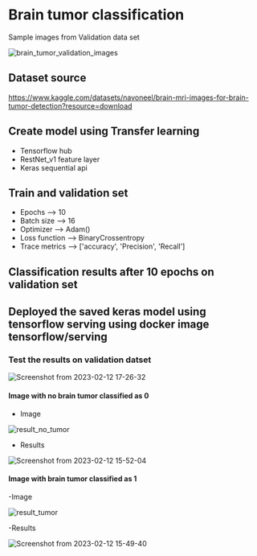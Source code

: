# Brain tumor classification

Sample images from Validation data set

![brain_tumor_validation_images](https://user-images.githubusercontent.com/23450113/216850715-89dcbf76-fc84-4ed1-bafb-174b94903b2e.png)


## Dataset source 
https://www.kaggle.com/datasets/navoneel/brain-mri-images-for-brain-tumor-detection?resource=download


## Create model using Transfer learning
- Tensorflow hub
- RestNet_v1 feature layer
- Keras sequential api

## Train and validation set

- Epochs          --> 10
- Batch size      --> 16
- Optimizer       --> Adam()
- Loss function   --> BinaryCrossentropy
- Trace metrics   --> ['accuracy', 'Precision', 'Recall']


## Classification results **after 10 epochs on validation set** 


## Deployed the saved keras model using tensorflow serving using docker image tensorflow/serving

### Test the results on validation datset 

![Screenshot from 2023-02-12 17-26-32](https://user-images.githubusercontent.com/23450113/218323492-7632e350-46e6-455a-b49b-d72c0911eac8.png)

#### Image with no brain tumor classified as 0

- Image

![result_no_tumor](https://user-images.githubusercontent.com/23450113/218318290-b39e8197-89c7-4e79-8540-dbef4b841f8b.png)


- Results

![Screenshot from 2023-02-12 15-52-04](https://user-images.githubusercontent.com/23450113/218318435-1e382a8f-907e-4f90-9166-3bba47a2c5dd.png)



#### Image with brain tumor classified as 1

-Image 

![result_tumor](https://user-images.githubusercontent.com/23450113/218318362-963f1dd7-4095-49d9-bda0-ee19f864b638.png)


-Results

![Screenshot from 2023-02-12 15-49-40](https://user-images.githubusercontent.com/23450113/218318525-8a1357a7-944f-486a-9ac1-b37097d0098d.png)

